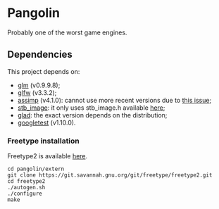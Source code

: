 # Pangolin
Probably one of the worst game engines.

## Dependencies
This project depends on:
* [glm](https://github.com/g-truc/glm) (v0.9.9.8);
* [glfw](https://github.com/glfw/glfw) (v3.3.2);
* [assimp](https://github.com/assimp/assimp) (v4.1.0): cannot use more recent versions due to [this issue](https://github.com/assimp/assimp/issues/2754);
* [stb_image](https://github.com/nothings/stb): it only uses stb_image.h available [here](https://github.com/nothings/stb/blob/master/stb_image.h);
* [glad](https://glad.dav1d.de/): the exact version depends on the distribution;
* [googletest](https://github.com/google/googletest) (v1.10.0).

### Freetype installation

 Freetype2 is available [here](https://git.savannah.gnu.org/cgit/freetype/freetype2.git/).

```
cd pangolin/extern
git clone https://git.savannah.gnu.org/git/freetype/freetype2.git
cd freetype2
./autogen.sh
./configure
make
```
